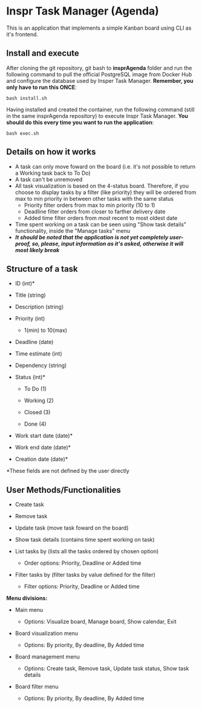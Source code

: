 
  

# Inspr Task Manager (Agenda)

This is an application that implements a simple Kanban board  using CLI as it's frontend.  

## Install and execute
After cloning the git repository, git bash to **insprAgenda** folder and run the following command to pull the official PostgreSQL image from Docker Hub and configure the database used by Insper Task Manager. **Remember, you only have to run this ONCE**:
```
bash install.sh
```
Having installed and created the container, run the following command (still in the same insprAgenda repository) to execute Inspr Task Manager. **You should do this every time you want to run the application**:
```
bash exec.sh
```  
  
  
## Details on how it works 
- A task can only move foward on the board (i.e. it's not possible to return a Working task back to To Do)  
- A task can't be unremoved
- All task visualization is based on the 4-status board. Therefore, if you choose to display tasks by a filter (like priority) they will be ordered from max to min priority in between other tasks with the same status
  - Priority filter orders from max to min priority (10 to 1)
  - Deadline filter orders from closer to farther delivery date
  - Added time filter orders from most recent to most oldest date
- Time spent working on a task can be seen using "Show task details" functionality, inside the "Manage tasks" menu
- ***It should be noted that the application is not yet completely user-proof, so, please, input information as it's asked, otherwise it will most likely break***

## Structure of a task

  

- ID (int)*

  

- Title (string)

  

- Description (string)

  

- Priority (int)

  

  - 1(min) to 10(max)

  

- Deadline (date)

  

- Time estimate (int)

  

- Dependency (string)

  

- Status (int)*

  

  - To Do (1)

  

  - Working (2)

  

  - Closed (3)

  

  - Done (4)

  

- Work start date (date)*

  

- Work end date (date)*

  
- Creation date (date)*
  
\*These fields are not defined by the user directly  

## User Methods/Functionalities

  

- Create task


  

- Remove task


  

- Update task (move task foward on the board)

  

- Show task details (contains time spent working on task)


  

- List tasks by (lists all the tasks ordered by chosen option)

  

  - Order options: Priority, Deadline or Added time


- Filter tasks by (filter tasks by value defined for the filter)

  

  - Filter options: Priority, Deadline or Added time

  

**Menu divisions:**

  

- Main menu

  

  - Options: Visualize board, Manage board, Show calendar, Exit

  

- Board visualization menu

  

  - Options: By priority, By deadline, By Added time

  

- Board management menu

  

  - Options: Create task, Remove task, Update task status, Show task details

- Board filter menu

  

  - Options: By priority, By deadline, By Added time
